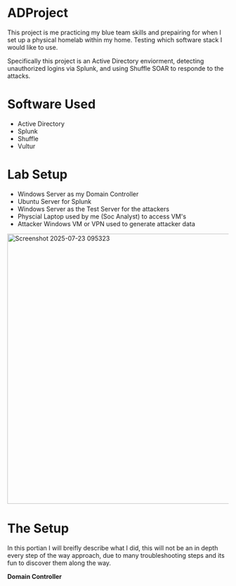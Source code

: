 # ADProject
This project is me practicing my blue team skills and prepairing for when I set up a physical homelab within my home. Testing which software stack I would like to use.

Specifically this project is an Active Directory enviorment, detecting unauthorized logins via Splunk, and using Shuffle SOAR to responde to the attacks.

# Software Used
* Active Directory
* Splunk
* Shuffle
* Vultur

# Lab Setup
* Windows Server as my Domain Controller
* Ubuntu Server for Splunk
* Windows Server as the Test Server for the attackers
* Physcial Laptop used by me (Soc Analyst) to access VM's 
* Attacker Windows VM or VPN used to generate attacker data

<img width="540" height="615" alt="Screenshot 2025-07-23 095323" src="https://github.com/user-attachments/assets/674abb69-fb0e-41e5-a141-1cbed4fac4e9" />

# The Setup

In this portian I will breifly describe what I did, this will not be an in depth every step of the way approach, due to many troubleshooting steps and its fun to discover them along the way.

**Domain Controller**
